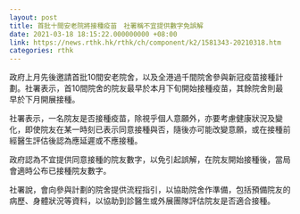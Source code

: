 ```yaml
---
layout: post
title: 首批十間安老院將接種疫苗　社署稱不宜提供數字免誤解
date: 2021-03-18 18:15:22.000000000 +08:00
link: https://news.rthk.hk/rthk/ch/component/k2/1581343-20210318.htm
categories: rthk
---
```


政府上月先後邀請首批10間安老院舍，以及全港過千間院舍參與新冠疫苗接種計劃。社署表示，首10間院舍的院友最早於本月下旬開始接種疫苗，其餘院舍則最早於下月開展接種。

社署表示，一名院友是否接種疫苗，除視乎個人意願外，亦要考慮健康狀況及變化，即使院友在某一時刻已表示同意接種與否，隨後亦可能改變意願，或在接種前經醫生評估後認為應延遲或不應接種。

政府認為不宜提供同意接種的院友數字，以免引起誤解，在院友開始接種後，當局會適時公布已接種院友數字。

社署說，會向參與計劃的院舍提供流程指引，以協助院舍作準備，包括預備院友的病歷、身體狀況等資料，以協助到診醫生或外展團隊評估院友是否適合接種。
